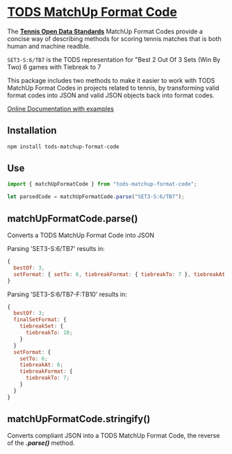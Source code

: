 # [TODS MatchUp Format Code](https://itftennis.atlassian.net/wiki/spaces/TODS/pages/1272840309/MatchUp+Format+Code)

The **[Tennis Open Data Standards](https://itftennis.atlassian.net/wiki/spaces/TODS/pages/1272840309/MatchUp+Format+Code)** MatchUp Format Codes provide a concise way of describing methods for scoring tennis matches that is both human and machine readble.

`SET3-S:6/TB7` is the TODS representation for "Best 2 Out Of 3 Sets (Win By Two) 6 games with Tiebreak to 7

This package includes two methods to make it easier to work with TODS MatchUp Format Codes in projects related to tennis, by transforming valid format codes into JSON and valid JSON objects back into format codes.

[Online Documentation with examples](https://courthive.github.io/tods-matchup-format-code/)

## Installation

```sh
npm install tods-matchup-format-code
```

## Use

```js
import { matchUpFormatCode } from "tods-matchup-format-code";

let parsedCode = matchUpFormatCode.parse("SET3-S:6/TB7");
```

## matchUpFormatCode.parse()

Converts a TODS MatchUp Format Code into JSON

Parsing 'SET3-S:6/TB7' results in:

```js
{
  bestOf: 3,
  setFormat: { setTo: 6, tiebreakFormat: { tiebreakTo: 7 }, tiebreakAt: 6 }
}
```

Parsing 'SET3-S:6/TB7-F:TB10' results in:

```js
{
  bestOf: 3;
  finalSetFormat: {
    tiebreakSet: {
      tiebreakTo: 10;
    }
  }
  setFormat: {
    setTo: 6;
    tiebreakAt: 6;
    tiebreakFormat: {
      tiebreakTo: 7;
    }
  }
}
```

## matchUpFormatCode.stringify()

Converts compliant JSON into a TODS MatchUp Format Code, the reverse of the **_.parse()_** method.
